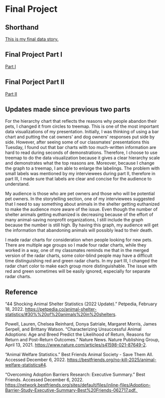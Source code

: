 # Final Project

## Shorthand 

[This is my final data story.](https://carnegiemellon.shorthandstories.com/how-to-not-abandon-your-pets/index.html)


## Final Project Part I 

[ Part I ](https://xm465.github.io/xiaocheng//final_project_Cheng.html)

## Final Porject Part II

[ Part II ](https://xm465.github.io/xiaocheng//Final_PartII.html)

## Updates made since previous two parts 


For the hierarchy chart that reflects the reasons why people abandon their pets, I changed it from circles to treemap. This is one of the most important data visualizations of my presentation. Initially, I was thinking of using a bar chart and putting the cat owners' and dog owners' responses put side by side. However, after seeing some of our classmates’ presentations this Tuesday, I found out that bar charts with too much-written information are hard to read during seconds of demonstrations. Therefore, I choose to use treemap to do the data visualization because it gives a clear hierarchy scale and demonstrates what the top reasons are. Moreover, because I change the graph to a treemap, I am able to enlarge the labelings. The problem with small labels was mentioned by my interviewees during part II, therefore in part III, I made sure that labels are clear and concise for the audience to understand.


My audience is those who are pet owners and those who will be potential pet owners. In the storytelling section, one of my interviewees suggested that I need to say something about animals in the shelter getting euthanized to make the audience more aware of the issue. Even though the number of shelter animals getting euthanized is decreasing because of the effort of many animal-saving nonprofit organizations, I still include the graph because the number is still high. By having this graph, my audience will get the information that abandoning animals will possibly lead to their death. 


I made radar charts for consideration when people looking for new pets. There are multiple age groups so I made four radar charts, while they worked in a way, one of my classmates reminds me that in the merged version of the radar charts, some color-blind people may have a difficult time distinguishing red and green radar charts. In my part III, I changed the radar chart color to make each group more distinguishable. The issue with red and green sometimes will be easily ignored, especially for separate radar charts. 

## Reference

“44 Shocking Animal Shelter Statistics (2022 Update).” Petpedia, February 18, 2022. https://petpedia.co/animal-shelter-statistics/#30%%20of%20animals%20in%20shelters.

Powell, Lauren, Chelsea Reinhard, Donya Satriale, Margaret Morris, James Serpell, and Brittany Watson. “Characterizing Unsuccessful Animal Adoptions: Age and Breed Predict the Likelihood of Return, Reasons for Return and Post-Return Outcomes.” Nature News. Nature Publishing Group, April 13, 2021. https://www.nature.com/articles/s41598-021-87649-2.

“Animal Welfare Statistics.” Best Friends Animal Society - Save Them All. Accessed December 6, 2022. https://bestfriends.org/no-kill-2025/animal-welfare-statistics#4.

“Overcoming Adoption Barriers Research: Executive Summary.” Best Friends. Accessed December 6, 2022. https://network.bestfriends.org/sites/default/files/inline-files/Adoption-Barrier-Study-Executive-Summary-Best%20Friends-062717.pdf. 


